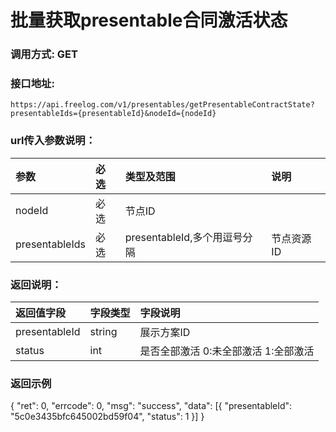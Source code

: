 # 批量获取presentable合同激活状态

### 调用方式: GET

### 接口地址:

```
https://api.freelog.com/v1/presentables/getPresentableContractState?presentableIds={presentableId}&nodeId={nodeId}
```

### url传入参数说明：

| 参数 | 必选 | 类型及范围 | 说明 |
| :--- | :--- | :--- | :--- |
|nodeId|必选|节点ID|
|presentableIds|必选|presentableId,多个用逗号分隔|节点资源ID|

### 返回说明：

| 返回值字段 | 字段类型 | 字段说明 |
| :--- | :--- | :--- |
| presentableId | string | 展示方案ID|
| status | int | 是否全部激活 0:未全部激活 1:全部激活 |

### 返回示例
{
	"ret": 0,
	"errcode": 0,
	"msg": "success",
	"data": [{
		"presentableId": "5c0e3435bfc645002bd59f04",
		"status": 1
	}]
}